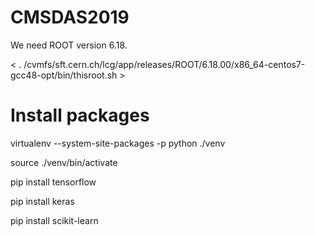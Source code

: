# CMSDAS2019

We need ROOT version 6.18. 

< . /cvmfs/sft.cern.ch/lcg/app/releases/ROOT/6.18.00/x86_64-centos7-gcc48-opt/bin/thisroot.sh >

# Install packages 

virtualenv --system-site-packages -p python ./venv 

source ./venv/bin/activate

pip install tensorflow

pip install keras

pip install scikit-learn
